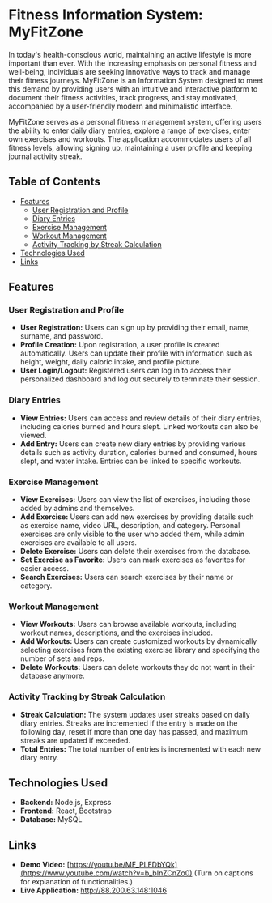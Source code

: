 # Fitness Information System: MyFitZone

In today's health-conscious world, maintaining an active lifestyle is more important than ever. With the increasing emphasis on personal fitness and well-being, individuals are seeking innovative ways to track and manage their fitness journeys. MyFitZone is an Information System designed to meet this demand by providing users with an intuitive and interactive platform to document their fitness activities, track progress, and stay motivated, accompanied by a user-friendly modern and minimalistic interface.

MyFitZone serves as a personal fitness management system, offering users the ability to enter daily diary entries, explore a range of exercises, enter own exercises and workouts. The application accommodates users of all fitness levels, allowing signing up, maintaining a user profile and keeping journal activity streak.

## Table of Contents

- [Features](#features)
  - [User Registration and Profile](#user-registration-and-profile)
  - [Diary Entries](#diary-entries)
  - [Exercise Management](#exercise-management)
  - [Workout Management](#workout-management)
  - [Activity Tracking by Streak Calculation](#activity-tracking-by-streak-calculation)
- [Technologies Used](#technologies-used)
- [Links](#links)


## Features

### User Registration and Profile

- **User Registration:** Users can sign up by providing their email, name, surname, and password.
- **Profile Creation:** Upon registration, a user profile is created automatically. Users can update their profile with information such as height, weight, daily caloric intake, and profile picture.
- **User Login/Logout:** Registered users can log in to access their personalized dashboard and log out securely to terminate their session.

### Diary Entries

- **View Entries:** Users can access and review details of their diary entries, including calories burned and hours slept. Linked workouts can also be viewed.
- **Add Entry:** Users can create new diary entries by providing various details such as activity duration, calories burned and consumed, hours slept, and water intake. Entries can be linked to specific workouts.


### Exercise Management

- **View Exercises:** Users can view the list of exercises, including those added by admins and themselves.
- **Add Exercise:** Users can add new exercises by providing details such as exercise name, video URL, description, and category. Personal exercises are only visible to the user who added them, while admin exercises are available to all users.
- **Delete Exercise:** Users can delete their exercises from the database.
- **Set Exercise as Favorite:** Users can mark exercises as favorites for easier access.
- **Search Exercises:** Users can search exercises by their name or category.

### Workout Management

- **View Workouts:** Users can browse available workouts, including workout names, descriptions, and the exercises included.
- **Add Workouts:** Users can create customized workouts by dynamically selecting exercises from the existing exercise library and specifying the number of sets and reps.
- **Delete Workouts:** Users can delete workouts they do not want in their database anymore.

### Activity Tracking by Streak Calculation

- **Streak Calculation:** The system updates user streaks based on daily diary entries. Streaks are incremented if the entry is made on the following day, reset if more than one day has passed, and maximum streaks are updated if exceeded.
- **Total Entries:** The total number of entries is incremented with each new diary entry.

## Technologies Used

- **Backend:** Node.js, Express
- **Frontend:** React, Bootstrap
- **Database:** MySQL


## Links
- **Demo Video:** [https://youtu.be/MF_PLFDbYQk](https://www.youtube.com/watch?v=b_bInZCnZo0) (Turn on captions for explanation of functionalities.)
- **Live Application:** http://88.200.63.148:1046
